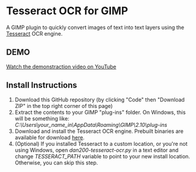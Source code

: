 # Tesseract OCR for GIMP

A GIMP plugin to quickly convert images of text into text layers using the [Tesseract](https://github.com/tesseract-ocr/tesseract) OCR engine.

## DEMO

[Watch the demonstraction video on YouTube](https://www.youtube.com/watch?v=fCOGOqIhByM)

## Install Instructions

1. Download this GitHub repository (by clicking "Code" then "Download ZIP" in the top right corner of this page)
2. Extract the contents to your GIMP "plug-ins" folder. On Windows, this will be something like: *C:\Users\your_name_in\AppData\Roaming\GIMP\2.10\plug-ins*
3. Download and install the Tesseract OCR engine. Prebuilt binaries are available for download [here](https://tesseract-ocr.github.io/tessdoc/Home.html#binaries).
4. (Optional) If you installed Tesseract to a custom location, or you're not using Windows, open *dan200-tesseract-ocr.py* in a text editor and change *TESSERACT_PATH* variable to point to your new install location. Otherwise, you can skip this step.
